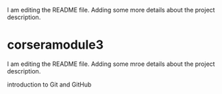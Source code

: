I am editing the README file. Adding some more details about the project description.
# corseramodule3
I am editing the README file. Adding some mroe details about the project description.

introduction to Git and GitHub
